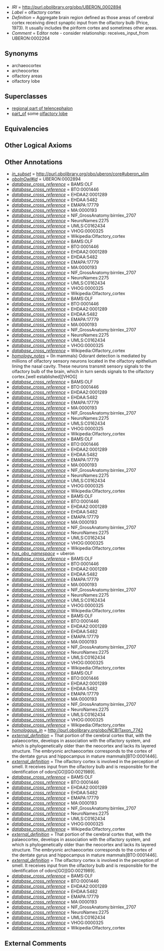  * *IRI* = http://purl.obolibrary.org/obo/UBERON_0002894
 * *Label* = olfactory cortex
 * *Definition* = Aggregate brain region defined as those areas of cerebral cortex receiving direct synaptic input from the olfactory bulb (Price, 1973). It usually includes the piriform cortex and sometimes other areas.
 * *Comment* = Editor note - consider relationship: receives_input_from UBERON:0002264

## Synonyms

 * archaeocortex
 * archeocortex
 * olfactory areas
 * olfactory lobe

## Superclasses

 * [regional part of telencephalon](../../UBERON/91/UBERON_0002791.md)
 * [part_of](../../BFO/50/BFO_0000050.md) some [olfactory lobe](../../UBERON/66/UBERON_0005366.md)

## Equivalencies


## Other Logical Axioms


## Other Annotations

 * *[in_subset](../../et/oboInOwl#inSubset.md)* = http://purl.obolibrary.org/obo/uberon/core#uberon_slim
 * *[oboInOwl#id](../../id/oboInOwl#id.md)* = UBERON:0002894
 * *[database_cross_reference](../../ef/oboInOwl#hasDbXref.md)* = BAMS:OLF
 * *[database_cross_reference](../../ef/oboInOwl#hasDbXref.md)* = BTO:0001446
 * *[database_cross_reference](../../ef/oboInOwl#hasDbXref.md)* = EHDAA2:0001289
 * *[database_cross_reference](../../ef/oboInOwl#hasDbXref.md)* = EHDAA:5482
 * *[database_cross_reference](../../ef/oboInOwl#hasDbXref.md)* = EMAPA:17779
 * *[database_cross_reference](../../ef/oboInOwl#hasDbXref.md)* = MA:0000193
 * *[database_cross_reference](../../ef/oboInOwl#hasDbXref.md)* = NIF_GrossAnatomy:birnlex_2707
 * *[database_cross_reference](../../ef/oboInOwl#hasDbXref.md)* = NeuroNames:2275
 * *[database_cross_reference](../../ef/oboInOwl#hasDbXref.md)* = UMLS:C0162434
 * *[database_cross_reference](../../ef/oboInOwl#hasDbXref.md)* = VHOG:0000325
 * *[database_cross_reference](../../ef/oboInOwl#hasDbXref.md)* = Wikipedia:Olfactory_cortex
 * *[database_cross_reference](../../ef/oboInOwl#hasDbXref.md)* = BAMS:OLF
 * *[database_cross_reference](../../ef/oboInOwl#hasDbXref.md)* = BTO:0001446
 * *[database_cross_reference](../../ef/oboInOwl#hasDbXref.md)* = EHDAA2:0001289
 * *[database_cross_reference](../../ef/oboInOwl#hasDbXref.md)* = EHDAA:5482
 * *[database_cross_reference](../../ef/oboInOwl#hasDbXref.md)* = EMAPA:17779
 * *[database_cross_reference](../../ef/oboInOwl#hasDbXref.md)* = MA:0000193
 * *[database_cross_reference](../../ef/oboInOwl#hasDbXref.md)* = NIF_GrossAnatomy:birnlex_2707
 * *[database_cross_reference](../../ef/oboInOwl#hasDbXref.md)* = NeuroNames:2275
 * *[database_cross_reference](../../ef/oboInOwl#hasDbXref.md)* = UMLS:C0162434
 * *[database_cross_reference](../../ef/oboInOwl#hasDbXref.md)* = VHOG:0000325
 * *[database_cross_reference](../../ef/oboInOwl#hasDbXref.md)* = Wikipedia:Olfactory_cortex
 * *[database_cross_reference](../../ef/oboInOwl#hasDbXref.md)* = BAMS:OLF
 * *[database_cross_reference](../../ef/oboInOwl#hasDbXref.md)* = BTO:0001446
 * *[database_cross_reference](../../ef/oboInOwl#hasDbXref.md)* = EHDAA2:0001289
 * *[database_cross_reference](../../ef/oboInOwl#hasDbXref.md)* = EHDAA:5482
 * *[database_cross_reference](../../ef/oboInOwl#hasDbXref.md)* = EMAPA:17779
 * *[database_cross_reference](../../ef/oboInOwl#hasDbXref.md)* = MA:0000193
 * *[database_cross_reference](../../ef/oboInOwl#hasDbXref.md)* = NIF_GrossAnatomy:birnlex_2707
 * *[database_cross_reference](../../ef/oboInOwl#hasDbXref.md)* = NeuroNames:2275
 * *[database_cross_reference](../../ef/oboInOwl#hasDbXref.md)* = UMLS:C0162434
 * *[database_cross_reference](../../ef/oboInOwl#hasDbXref.md)* = VHOG:0000325
 * *[database_cross_reference](../../ef/oboInOwl#hasDbXref.md)* = Wikipedia:Olfactory_cortex
 * *[homology_notes](../../UBPROP/03/UBPROP_0000003.md)* =  (In mammals) Odorant detection is mediated by millions of olfactory sensory neurons located in the olfactory epithelium lining the nasal cavity. These neurons transmit sensory signals to the olfactory bulb of the brain, which in turn sends signals to the olfactory cortex.[well established][VHOG]
 * *[database_cross_reference](../../ef/oboInOwl#hasDbXref.md)* = BAMS:OLF
 * *[database_cross_reference](../../ef/oboInOwl#hasDbXref.md)* = BTO:0001446
 * *[database_cross_reference](../../ef/oboInOwl#hasDbXref.md)* = EHDAA2:0001289
 * *[database_cross_reference](../../ef/oboInOwl#hasDbXref.md)* = EHDAA:5482
 * *[database_cross_reference](../../ef/oboInOwl#hasDbXref.md)* = EMAPA:17779
 * *[database_cross_reference](../../ef/oboInOwl#hasDbXref.md)* = MA:0000193
 * *[database_cross_reference](../../ef/oboInOwl#hasDbXref.md)* = NIF_GrossAnatomy:birnlex_2707
 * *[database_cross_reference](../../ef/oboInOwl#hasDbXref.md)* = NeuroNames:2275
 * *[database_cross_reference](../../ef/oboInOwl#hasDbXref.md)* = UMLS:C0162434
 * *[database_cross_reference](../../ef/oboInOwl#hasDbXref.md)* = VHOG:0000325
 * *[database_cross_reference](../../ef/oboInOwl#hasDbXref.md)* = Wikipedia:Olfactory_cortex
 * *[database_cross_reference](../../ef/oboInOwl#hasDbXref.md)* = BAMS:OLF
 * *[database_cross_reference](../../ef/oboInOwl#hasDbXref.md)* = BTO:0001446
 * *[database_cross_reference](../../ef/oboInOwl#hasDbXref.md)* = EHDAA2:0001289
 * *[database_cross_reference](../../ef/oboInOwl#hasDbXref.md)* = EHDAA:5482
 * *[database_cross_reference](../../ef/oboInOwl#hasDbXref.md)* = EMAPA:17779
 * *[database_cross_reference](../../ef/oboInOwl#hasDbXref.md)* = MA:0000193
 * *[database_cross_reference](../../ef/oboInOwl#hasDbXref.md)* = NIF_GrossAnatomy:birnlex_2707
 * *[database_cross_reference](../../ef/oboInOwl#hasDbXref.md)* = NeuroNames:2275
 * *[database_cross_reference](../../ef/oboInOwl#hasDbXref.md)* = UMLS:C0162434
 * *[database_cross_reference](../../ef/oboInOwl#hasDbXref.md)* = VHOG:0000325
 * *[database_cross_reference](../../ef/oboInOwl#hasDbXref.md)* = Wikipedia:Olfactory_cortex
 * *[database_cross_reference](../../ef/oboInOwl#hasDbXref.md)* = BAMS:OLF
 * *[database_cross_reference](../../ef/oboInOwl#hasDbXref.md)* = BTO:0001446
 * *[database_cross_reference](../../ef/oboInOwl#hasDbXref.md)* = EHDAA2:0001289
 * *[database_cross_reference](../../ef/oboInOwl#hasDbXref.md)* = EHDAA:5482
 * *[database_cross_reference](../../ef/oboInOwl#hasDbXref.md)* = EMAPA:17779
 * *[database_cross_reference](../../ef/oboInOwl#hasDbXref.md)* = MA:0000193
 * *[database_cross_reference](../../ef/oboInOwl#hasDbXref.md)* = NIF_GrossAnatomy:birnlex_2707
 * *[database_cross_reference](../../ef/oboInOwl#hasDbXref.md)* = NeuroNames:2275
 * *[database_cross_reference](../../ef/oboInOwl#hasDbXref.md)* = UMLS:C0162434
 * *[database_cross_reference](../../ef/oboInOwl#hasDbXref.md)* = VHOG:0000325
 * *[database_cross_reference](../../ef/oboInOwl#hasDbXref.md)* = Wikipedia:Olfactory_cortex
 * *[has_obo_namespace](../../ce/oboInOwl#hasOBONamespace.md)* = uberon
 * *[database_cross_reference](../../ef/oboInOwl#hasDbXref.md)* = BAMS:OLF
 * *[database_cross_reference](../../ef/oboInOwl#hasDbXref.md)* = BTO:0001446
 * *[database_cross_reference](../../ef/oboInOwl#hasDbXref.md)* = EHDAA2:0001289
 * *[database_cross_reference](../../ef/oboInOwl#hasDbXref.md)* = EHDAA:5482
 * *[database_cross_reference](../../ef/oboInOwl#hasDbXref.md)* = EMAPA:17779
 * *[database_cross_reference](../../ef/oboInOwl#hasDbXref.md)* = MA:0000193
 * *[database_cross_reference](../../ef/oboInOwl#hasDbXref.md)* = NIF_GrossAnatomy:birnlex_2707
 * *[database_cross_reference](../../ef/oboInOwl#hasDbXref.md)* = NeuroNames:2275
 * *[database_cross_reference](../../ef/oboInOwl#hasDbXref.md)* = UMLS:C0162434
 * *[database_cross_reference](../../ef/oboInOwl#hasDbXref.md)* = VHOG:0000325
 * *[database_cross_reference](../../ef/oboInOwl#hasDbXref.md)* = Wikipedia:Olfactory_cortex
 * *[database_cross_reference](../../ef/oboInOwl#hasDbXref.md)* = BAMS:OLF
 * *[database_cross_reference](../../ef/oboInOwl#hasDbXref.md)* = BTO:0001446
 * *[database_cross_reference](../../ef/oboInOwl#hasDbXref.md)* = EHDAA2:0001289
 * *[database_cross_reference](../../ef/oboInOwl#hasDbXref.md)* = EHDAA:5482
 * *[database_cross_reference](../../ef/oboInOwl#hasDbXref.md)* = EMAPA:17779
 * *[database_cross_reference](../../ef/oboInOwl#hasDbXref.md)* = MA:0000193
 * *[database_cross_reference](../../ef/oboInOwl#hasDbXref.md)* = NIF_GrossAnatomy:birnlex_2707
 * *[database_cross_reference](../../ef/oboInOwl#hasDbXref.md)* = NeuroNames:2275
 * *[database_cross_reference](../../ef/oboInOwl#hasDbXref.md)* = UMLS:C0162434
 * *[database_cross_reference](../../ef/oboInOwl#hasDbXref.md)* = VHOG:0000325
 * *[database_cross_reference](../../ef/oboInOwl#hasDbXref.md)* = Wikipedia:Olfactory_cortex
 * *[database_cross_reference](../../ef/oboInOwl#hasDbXref.md)* = BAMS:OLF
 * *[database_cross_reference](../../ef/oboInOwl#hasDbXref.md)* = BTO:0001446
 * *[database_cross_reference](../../ef/oboInOwl#hasDbXref.md)* = EHDAA2:0001289
 * *[database_cross_reference](../../ef/oboInOwl#hasDbXref.md)* = EHDAA:5482
 * *[database_cross_reference](../../ef/oboInOwl#hasDbXref.md)* = EMAPA:17779
 * *[database_cross_reference](../../ef/oboInOwl#hasDbXref.md)* = MA:0000193
 * *[database_cross_reference](../../ef/oboInOwl#hasDbXref.md)* = NIF_GrossAnatomy:birnlex_2707
 * *[database_cross_reference](../../ef/oboInOwl#hasDbXref.md)* = NeuroNames:2275
 * *[database_cross_reference](../../ef/oboInOwl#hasDbXref.md)* = UMLS:C0162434
 * *[database_cross_reference](../../ef/oboInOwl#hasDbXref.md)* = VHOG:0000325
 * *[database_cross_reference](../../ef/oboInOwl#hasDbXref.md)* = Wikipedia:Olfactory_cortex
 * *[homologous_in](../../core#homologous/in/core#homologous_in.md)* = http://purl.obolibrary.org/obo/NCBITaxon_7742
 * *[external_definition](../../UBPROP/01/UBPROP_0000001.md)* = That portion of the cerebral cortex that, with the palaeocortex, develops in association with the olfactory system, and which is phylogenetically older than the neocortex and lacks its layered structure. The embryonic archaeocortex corresponds to the cortex of the dentate gyrus and hippocampus in mature mammals[BTO:0001446].
 * *[external_definition](../../UBPROP/01/UBPROP_0000001.md)* = The olfactory cortex is involved in the perception of smell. It receives input from the olfactory bulb and is responsible for the identification of odors[GO][GO:0021989].
 * *[database_cross_reference](../../ef/oboInOwl#hasDbXref.md)* = BAMS:OLF
 * *[database_cross_reference](../../ef/oboInOwl#hasDbXref.md)* = BTO:0001446
 * *[database_cross_reference](../../ef/oboInOwl#hasDbXref.md)* = EHDAA2:0001289
 * *[database_cross_reference](../../ef/oboInOwl#hasDbXref.md)* = EHDAA:5482
 * *[database_cross_reference](../../ef/oboInOwl#hasDbXref.md)* = EMAPA:17779
 * *[database_cross_reference](../../ef/oboInOwl#hasDbXref.md)* = MA:0000193
 * *[database_cross_reference](../../ef/oboInOwl#hasDbXref.md)* = NIF_GrossAnatomy:birnlex_2707
 * *[database_cross_reference](../../ef/oboInOwl#hasDbXref.md)* = NeuroNames:2275
 * *[database_cross_reference](../../ef/oboInOwl#hasDbXref.md)* = UMLS:C0162434
 * *[database_cross_reference](../../ef/oboInOwl#hasDbXref.md)* = VHOG:0000325
 * *[database_cross_reference](../../ef/oboInOwl#hasDbXref.md)* = Wikipedia:Olfactory_cortex
 * *[external_definition](../../UBPROP/01/UBPROP_0000001.md)* = That portion of the cerebral cortex that, with the palaeocortex, develops in association with the olfactory system, and which is phylogenetically older than the neocortex and lacks its layered structure. The embryonic archaeocortex corresponds to the cortex of the dentate gyrus and hippocampus in mature mammals[BTO:0001446].
 * *[external_definition](../../UBPROP/01/UBPROP_0000001.md)* = The olfactory cortex is involved in the perception of smell. It receives input from the olfactory bulb and is responsible for the identification of odors[GO][GO:0021989].
 * *[database_cross_reference](../../ef/oboInOwl#hasDbXref.md)* = BAMS:OLF
 * *[database_cross_reference](../../ef/oboInOwl#hasDbXref.md)* = BTO:0001446
 * *[database_cross_reference](../../ef/oboInOwl#hasDbXref.md)* = EHDAA2:0001289
 * *[database_cross_reference](../../ef/oboInOwl#hasDbXref.md)* = EHDAA:5482
 * *[database_cross_reference](../../ef/oboInOwl#hasDbXref.md)* = EMAPA:17779
 * *[database_cross_reference](../../ef/oboInOwl#hasDbXref.md)* = MA:0000193
 * *[database_cross_reference](../../ef/oboInOwl#hasDbXref.md)* = NIF_GrossAnatomy:birnlex_2707
 * *[database_cross_reference](../../ef/oboInOwl#hasDbXref.md)* = NeuroNames:2275
 * *[database_cross_reference](../../ef/oboInOwl#hasDbXref.md)* = UMLS:C0162434
 * *[database_cross_reference](../../ef/oboInOwl#hasDbXref.md)* = VHOG:0000325
 * *[database_cross_reference](../../ef/oboInOwl#hasDbXref.md)* = Wikipedia:Olfactory_cortex

## External Comments


